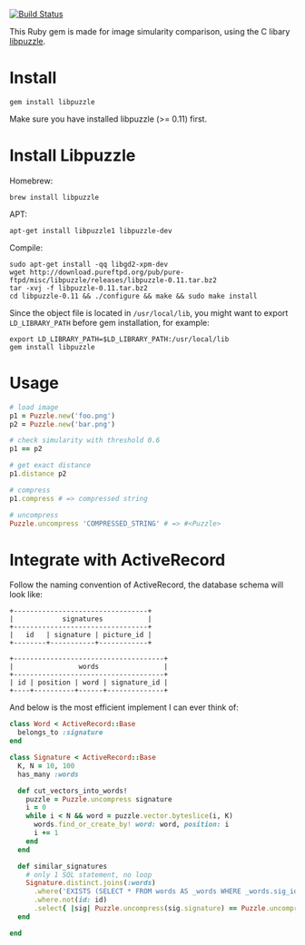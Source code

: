 [![Build Status](https://travis-ci.org/tonytonyjan/libpuzzle_ruby.svg?branch=master)](https://travis-ci.org/tonytonyjan/libpuzzle_ruby)

This Ruby gem is made for image simularity comparison, using the C libary [libpuzzle](http://www.pureftpd.org/project/libpuzzle).

# Install

```
gem install libpuzzle
```

Make sure you have installed libpuzzle (>= 0.11) first.

# Install Libpuzzle

Homebrew:

```
brew install libpuzzle
```

APT:

```
apt-get install libpuzzle1 libpuzzle-dev
```

Compile:

```
sudo apt-get install -qq libgd2-xpm-dev
wget http://download.pureftpd.org/pub/pure-ftpd/misc/libpuzzle/releases/libpuzzle-0.11.tar.bz2
tar -xvj -f libpuzzle-0.11.tar.bz2
cd libpuzzle-0.11 && ./configure && make && sudo make install
```

Since the object file is located in `/usr/local/lib`, you might want to export `LD_LIBRARY_PATH` before gem installation, for example:

```
export LD_LIBRARY_PATH=$LD_LIBRARY_PATH:/usr/local/lib
gem install libpuzzle
```

# Usage

```ruby
# load image
p1 = Puzzle.new('foo.png')
p2 = Puzzle.new('bar.png')

# check simularity with threshold 0.6
p1 == p2

# get exact distance
p1.distance p2

# compress
p1.compress # => compressed string

# uncompress
Puzzle.uncompress 'COMPRESSED_STRING' # => #<Puzzle>
```

# Integrate with ActiveRecord

Follow the naming convention of ActiveRecord, the database schema will look like:

```
+---------------------------------+
|            signatures           |
+---------------------------------+
|   id   | signature | picture_id |
+--------+-----------+------------+

+-------------------------------------+
|                words                |
+-------------------------------------+
| id | position | word | signature_id |
+----+----------+------+--------------+
```

And below is the most efficient implement I can ever think of:

```ruby
class Word < ActiveRecord::Base
  belongs_to :signature
end

class Signature < ActiveRecord::Base
  K, N = 10, 100
  has_many :words

  def cut_vectors_into_words!
    puzzle = Puzzle.uncompress signature
    i = 0
    while i < N && word = puzzle.vector.byteslice(i, K)
      words.find_or_create_by! word: word, position: i
      i += 1
    end
  end

  def similar_signatures
    # only 1 SQL statement, no loop
    Signature.distinct.joins(:words)
      .where('EXISTS (SELECT * FROM words AS _words WHERE _words.sig_id = ? AND _words.position = words.position and _words.word = words.word)', id)
      .where.not(id: id)
      .select{ |sig| Puzzle.uncompress(sig.signature) == Puzzle.uncompress(signature) }
  end

end
```
